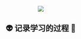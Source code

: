<p align="center">
  <img src="https://ftp.bmp.ovh/imgs/2020/05/81b19b3314dad88a.png">
</p>





## <center> :alien: 记录学习的过程 :rocket: </center>



